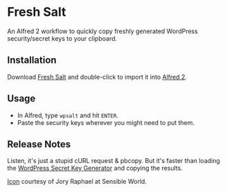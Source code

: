 # Fresh Salt

An Alfred 2 workflow to quickly copy freshly generated WordPress security/secret keys to your clipboard.

## Installation

Download [Fresh Salt](https://raw.github.com/boogah/fresh-salt/master/Fresh%20Salt.alfredworkflow) and double-click to import it into [Alfred 2](http://www.alfredapp.com).

## Usage

* In Alfred, type `wpsalt` and hit `ENTER`.
* Paste the security keys wherever you might need to put them.

## Release Notes

Listen, it's just a stupid cURL request & pbcopy. But it's faster than loading the [WordPress Secret Key Generator](https://api.wordpress.org/secret-key/1.1/salt/) and copying the results.

[Icon](http://sensibleworld.com/news/salt-shaker-icon-131/) courtesy of Jory Raphael at Sensible World.
